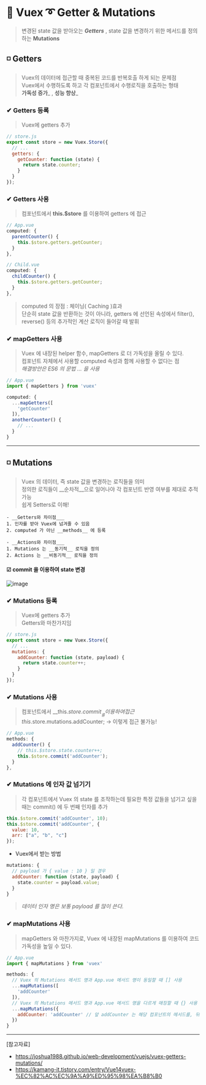 # 👀 Vuex ➰ Getter & Mutations    
> 변경된 state 값을 받아오는 ___Getters___ , state 값을 변경하기 위한 메서드를 정의하는 __Mutations__    

## ◽ Getters     
> Vuex의 데이터에 접근할 때 중복된 코드를 반복호출 하게 되는 문제점    
> Vuex에서 수행하도록 하고 각 컴포넌트에서 수행로직을 호출하는 형태    
> __가독성 증가___ , __성능 향상___     

### ✔ Getters 등록    
> Vuex에 getters 추가    
```javascript
// store.js
export const store = new Vuex.Store({
  // ...
  getters: {
    getCounter: function (state) {
      return state.counter;
    }
  }
});
```     

### ✔ Getters 사용    
> 컴포넌트에서 __this.$store__ 를 이용하여 getters 에 접근     
```javascript
// App.vue
computed: {
  parentCounter() {
    this.$store.getters.getCounter;
  }
},

// Child.vue
computed: {
  childCounter() {
    this.$store.getters.getCounter;
  }
},
```     
> computed 의 장점 : 체이닝( Caching )효과    
> 단순히 state 값을 반환하는 것이 아니라, getters 에 선언된 속성에서 filter(), reverse() 등의 추가적인 계산 로직이 들어갈 때 발휘     

### ✔ mapGetters 사용    
> Vuex 에 내장된 helper 함수, mapGetters 로 더 가독성을 올릴 수 있다.        
> 컴포넌트 자체에서 사용할 computed 속성과 함께 사용할 수 없다는 점    
> _해결방안은 ES6 의 문법 ... 을 사용_ 
```javascript
// App.vue
import { mapGetters } from 'vuex'

computed: {
  ...mapGetters([
    'getCounter'
  ]),
  anotherCounter() {
    // ...
  }
}
```     
---    
## ◽ Mutations    
> Vuex 의 데이터, 즉 state 값을 변경하는 로직들을 의미     
> 정의한 로직들이 __순차적__으로 일어나야 각 컴포넌트 반영 여부를 제대로 추적 가능     
> 쉽게 Setters로 이해!   

```text 
- __Getters와 차이점___   
1. 인자를 받아 Vuex에 넘겨줄 수 있음   
2. computed 가 아닌 __methods__ 에 등록
```   
```text 
- __Actions와 차이점___   
1. Mutations 는 __동기적__ 로직을 정의
2. Actions 는 __비동기적__ 로직을 정의
```   

#### ☑ __commit__ 을 이용하여 state 변경   
![image](https://user-images.githubusercontent.com/72757829/105854564-6091e880-602a-11eb-85e1-633f7c663060.png)


### ✔ Mutations 등록    
> Vuex에 getters 추가    
> Getters와 마찬가지임   
```javascript
// store.js
export const store = new Vuex.Store({
  // ...
  mutations: {
    addCounter: function (state, payload) {
      return state.counter++;
    }
  }
});
```     

### ✔ Mutations 사용    
> 컴포넌트에서 __this.$store.commit__ 를 이용하여 접근     
> this.$store.mutations.addCounter; -> 이렇게 접근 불가능!

```javascript
// App.vue
methods: {
  addCounter() {
    // this.$store.state.counter++;
    this.$store.commit('addCounter');
  }
},

```     

### ✔ Mutations 에 인자 값 넘기기     
> 각 컴포넌트에서 Vuex 의 state 를 조작하는데 필요한 특정 값들을 넘기고 싶을 때는 commit() 에 두 번째 인자를 추가   
```javascript
this.$store.commit('addCounter', 10);
this.$store.commit('addCounter', {
  value: 10,
  arr: ["a", "b", "c"]
});
```    
- Vuex에서 받는 방법   
```javascript
mutations: {
  // payload 가 { value : 10 } 일 경우
  addCounter: function (state, payload) {
    state.counter = payload.value;
  }
}
```   
> _데이터 인자 명은 보통 payload 를 많이 쓴다._   


### ✔ mapMutations 사용    
> mapGetters 와 마찬가지로, Vuex 에 내장된 mapMutations 를 이용하여 코드 가독성을 높일 수 있다.     
```javascript
// App.vue
import { mapMutations } from 'vuex'

methods: {
  // Vuex 의 Mutations 메서드 명과 App.vue 메서드 명이 동일할 때 [] 사용
  ...mapMutations([
    'addCounter'
  ]),
  // Vuex 의 Mutations 메서드 명과 App.vue 메서드 명을 다르게 매칭할 때 {} 사용
  ...mapMutations({
    addCounter: 'addCounter' // 앞 addCounter 는 해당 컴포넌트의 메서드를, 뒤 addCounter 는 Vuex 의 Mutations 를 의미
  })
}

```     
---    
[참고자료]    
- https://joshua1988.github.io/web-development/vuejs/vuex-getters-mutations/   
- https://kamang-it.tistory.com/entry/Vue14vuex-%EC%82%AC%EC%9A%A9%ED%95%98%EA%B8%B0    
